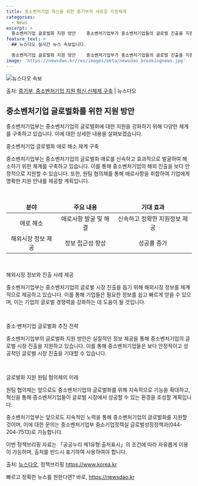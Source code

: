 ```yaml
---
title: 중소벤처기업 혁신을 위한 중기부의 새로운 지원체계
categories:
  - News
excerpt: >
  중소벤처기업 글로벌화 지원 방안    중소벤처기업부가 중소벤처기업들의 글로벌 진출을 지원하기 위해 다양한 체…
feature_text: >
  ## 뉴스다오 실시간 뉴스 속보입니다.

  중소벤처기업 글로벌화 지원 방안    중소벤처기업부가 중소벤처기업들의 글로벌 진출을 지원하기 위해 다양한 체…
image: 'https://newsdao.kr/res/images/meta/newsdao_breakingnews.jpg'
---
```


![뉴스다오 속보](https://newsdao.kr/res/images/meta/newsdao_breakingnews.jpg)

<p>출처: <a href="https://newsdao.kr/4476" rel="dofollow">중기부, 중소벤처기업 지원 혁신 신체제 구축</a> | 뉴스다오</p>

<h2 data-ke-size="size26">중소벤처기업 글로벌화를 위한 지원 방안</h2>
중소벤처기업부는 중소벤처기업의 글로벌화에 대한 지원을 강화하기 위해 다양한 체계를 구축하고 있습니다. 이에 대한 상세한 내용을 살펴보겠습니다.

<p data-ke-size="size16">중소벤처기업 글로벌화 애로 해소 체계 구축</p>
중소벤처기업부는 중소벤처기업의 글로벌화 애로를 신속하고 효과적으로 발굴하여 해소하기 위한 체계를 구축하고 있습니다. 이를 통해 중소벤처기업의 해외 진출을 보다 안정적으로 지원할 수 있습니다. 또한, 원팀 협의체를 통해 애로사항을 취합하여 기업에게 명확한 지원 안내를 제공할 계획입니다.

<p data-ke-size="size16">&nbsp;</p>

<table>
	<thead>
		<tr>
			<td style="text-align: center; height: 17px;"><b>분야</b></td>
			<td style="text-align: center; height: 17px;"><b>주요 내용</b></td>
			<td style="text-align: center; height: 17px;"><b>기대 효과</b></td>
		</tr>
	</thead>
	<tbody>
		<tr>
			<td style="text-align: center; height: 17px;">애로 해소</td>
			<td style="text-align: center; height: 17px;">애로사항 발굴 및 해결</td>
			<td style="text-align: center; height: 17px;">신속하고 정확한 지원정보 제공</td>
		</tr>
		<tr>
			<td style="text-align: center; height: 17px;">해외시장 정보 제공</td>
			<td style="text-align: center; height: 17px;">정보 접근성 향상</td>
			<td style="text-align: center; height: 17px;">성공률 증가</td>
		</tr>
	</tbody>
</table>

<p data-ke-size="size16">&nbsp;</p>

<p data-ke-size="size16">해외시장 정보와 진출 사례 제공</p>
중소벤처기업부는 중소벤처기업의 글로벌 시장 진출을 돕기 위해 해외시장 정보를 체계적으로 제공하고 있습니다. 이를 통해 기업들은 필요한 정보를 쉽고 빠르게 얻을 수 있으며, 이는 기업의 글로벌 경쟁력을 강화하는 데 도움이 될 것입니다.

<p data-ke-size="size16">&nbsp;</p>

<p data-ke-size="size16">중소·벤처기업 글로벌화 추진 전략</p>
중소벤처기업부의 글로벌화 지원 방안은 실질적인 정보 제공을 통해 중소벤처기업의 글로벌 시장 진출을 지원하고 있습니다. 이를 통해 중소벤처기업들은 보다 안정적이고 성공적인 글로벌 시장 진출을 기대할 수 있습니다.

<p data-ke-size="size16">&nbsp;</p>

<p data-ke-size="size16">글로벌화 지원 원팀 협의체의 미래</p>
원팀 협의체는 앞으로도 중소벤처기업의 글로벌화를 위해 지속적으로 기능을 확대하고, 혁신을 통해 중소벤처기업들이 글로벌 시장에서 성공할 수 있는 환경을 조성할 계획입니다.

중소벤처기업부는 앞으로도 지속적인 노력을 통해 중소벤처기업의 글로벌화를 지원할 것이며, 이에 대한 문의는 중소벤처기업부 중소기업정책실 글로벌성장정책과(044-204-7513)로 가능합니다.

이번 정책브리핑 자료는 「공공누리 제1유형:출처표시」의 조건에 따라 자유롭게 이용이 가능하며, 출처를 반드시 표기하여 사용하여야 합니다.

출처: <a href="https://newsdao.kr/4476">뉴스다오</a>, 정책브리핑 https://www.korea.kr 

빠르고 정확한 뉴스를 원한다면? 바로, <a href="https://newsdao.kr" rel="dofollow">https://newsdao.kr</a>


    
